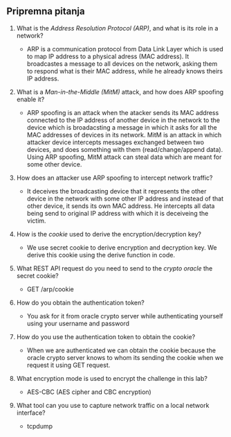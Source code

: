 ## Pripremna pitanja

1. What is the _Address Resolution Protocol (ARP)_, and what is its role in a network?
    - ARP is a communication protocol from Data Link Layer which is used to map IP address to a physical adress (MAC address). It broadcastes a message to all devices on the network,
      asking them to respond what is their MAC address, while he already knows theirs IP address.
  
2. What is a _Man-in-the-Middle (MitM)_ attack, and how does ARP spoofing enable it?
   - ARP spoofing is an attack when the atacker sends its MAC address connected to the IP address of another device in the network to the device which is broadacsting
     a message in which it asks for all the MAC addresses of devices in its network. MitM is an attack in which attacker device intercepts messages exchanged between
     two devices, and does something with them (read/change/append data). Using ARP spoofing, MitM attack can steal data which are meant for some other device.

3. How does an attacker use ARP spoofing to intercept network traffic?
   - It deceives the broadcasting device that it represents the other device in the network with some other IP address and instead of that other device, 
     it sends its own MAC address. He intercepts all data being send to original IP address with which it is deceiveing the victim. 
  
4. How is the _cookie_ used to derive the encryption/decryption key?
   - We use secret cookie to derive encryption and decryption key. We derive this cookie using the derive function in code.

5. What REST API request do you need to send to the _crypto oracle_ the secret cookie?
   - GET /arp/cookie
  
6. How do you obtain the authentication token?
   - You ask for it from oracle crypto server while authenticating yourself using your username and password 
  
7. How do you use the authentication token to obtain the cookie?
   - When we are authenticated we can obtain the cookie because the oracle crypto server knows to whom its sending the cookie when we request it using GET request.

8. What encryption mode is used to encrypt the challenge in this lab?
   - AES-CBC (AES cipher and CBC encryption)

9. What tool can you use to capture network traffic on a local network interface?
    - tcpdump
